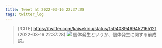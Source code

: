```yaml
---
title: Tweet at 2022-03-16 22:37:28
tags: twitter_log
---
```


> [!CITE] https://twitter.com/kaisekiriu/status/1504089469452165121 (2022-03-16 22:37:28)
> ![](https://twitter.com/kaisekiriu/status/1504089469452165121)
> 個体発生というか、個体発生に関する前成説。
